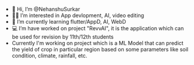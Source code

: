 - 👋 Hi, I’m @NehanshuSurkar
- 👨‍💻 I’m interested in App devlopment, AI, video editing
- 🌱 I’m currently learning flutter/AppD, AI, WebD
- 💻 I’m have worked on project "RevvAI", it is the application which can be used for revision by 11th/12th students
- Currently I'm working on project which is a ML Model that can predict the yield of crop in particular region based on some parameters like soil condition, climate, rainfall, etc.  

<!---
NehanshuSurkar/NehanshuSurkar is a ✨ special ✨ repository because its `README.md` (this file) appears on your GitHub profile.
You can click the Preview link to take a look at your changes.
--->
